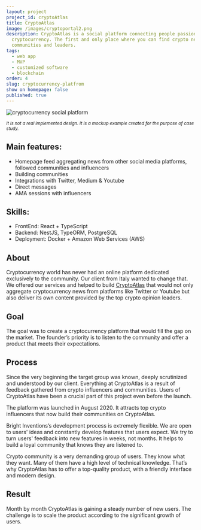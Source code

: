 ```yaml
---
layout: project
project_id: cryptoAtlas
title: CryptoAtlas
image: /images/cryptoportal2.png
description: CryptoAtlas is a social platform connecting people passionate about
  cryptocurrency. The first and only place where you can find crypto news,
  communities and leaders.
tags:
  - web app
  - MVP
  - customized software
  - blockchain
order: 4
slug: cryptocurrency-platfrom
show on homepage: false
published: true
---
```



![cryptocurrency social platform](/images/cryptocurrency_platform.png)

<sub>*It is not a real implemented design. It is a mockup example created for the purpose of case study.*</sub>

## Main features:

* Homepage feed aggregating news from other social media platforms, followed communities and influencers
* Building communities
* Integrations with Twitter, Medium & Youtube
* Direct messages
* AMA sessions with influencers

## Skills:

* FrontEnd: React + TypeScript
* Backend: NestJS, TypeORM, PostgreSQL
* Deployment: Docker + Amazon Web Services (AWS)

## About

Cryptocurrency world has never had an online platform dedicated exclusively to the community. Our client from Italy wanted to change that. We offered our services and helped to build [CryptoAtlas](https://www.cryptoatlas.io) that would not only aggregate cryptocurrency news from platforms like Twitter or Youtube but also deliver its own content provided by the top crypto opinion leaders.

## Goal

The goal was to create a cryptocurrency platform that would fill the gap on the market. The founder’s priority is to listen to the community and offer a product that meets their expectations.

## Process

Since the very beginning the target group was known, deeply scrutinized and understood by our client. Everything at CryptoAtlas is a result of feedback gathered from crypto influencers and communities. Users of CryptoAtlas have been a crucial part of this project even before the launch.

The platform was launched in August 2020. It attracts top crypto influencers that now build their communities on CryptoAtlas.

Bright Inventions’s development process is extremely flexible. We are open to users' ideas and constantly develop features that users expect. We try to turn users' feedback into new features in weeks, not months. It helps to build a loyal community that knows they are listened to.

Crypto community is a very demanding group of users. They know what they want. Many of them have a high level of technical knowledge. That’s why CryptoAtlas has to offer a top-quality product, with a friendly interface and modern design. 

## Result

Month by month CryptoAtlas is gaining a steady number of new users. The challenge is to scale the product according to the significant growth of users.
